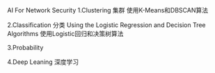 AI For Network Security
1.Clustering 集群
使用K-Means和DBSCAN算法

2.Classification 分类
Using the Logistic Regression and Decision Tree Algorithms
使用Logistic回归和决策树算法

3.Probability

4.Deep Leaning  深度学习